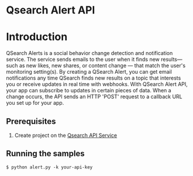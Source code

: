# Qsearch Alert API
# Introduction
   QSearch Alerts is a social behavior change detection and notification service. The service sends emails to the user when it finds new results—such as new likes, new shares, or content change — that match the user's monitoring setting(s). By creating a QSearch Alert, you can get email notifications any time QSearch finds new results on a topic that interests you or receive updates in real time with webhooks. With QSearch Alert API, your app can subscribe to updates in certain pieces of data. When a change occurs, the API sends an HTTP 'POST' request to a callback URL you set up for your app.

## Prerequisites

1. Create project on the [Qsearch API Service](https://api.qsearch.cc)

## Running the samples
    $ python alert.py -k your-api-key
